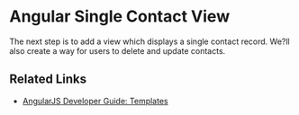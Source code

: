 # Angular Single Contact View

The next step is to add a view which displays a single contact record. We?ll also create a way for users to delete and update contacts.

## Related Links

- [AngularJS Developer Guide: Templates](https://docs.angularjs.org/guide/templates)

